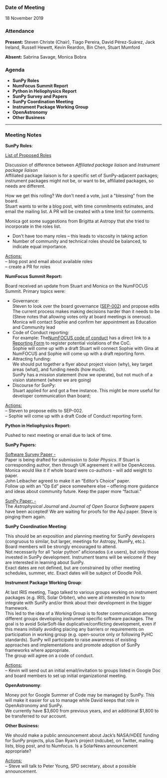 ### Date of Meeting

18 November 2019

### Attendance
**Present:** Steven Christe (Chair), Tiago Pereira, David Pérez-Suárez, Jack Ireland, Russell Hewett, Kevin Reardon, Bin Chen, Stuart Mumford

**Absent:** Sabrina Savage, Monica Bobra

### Agenda

* **SunPy Roles**
* **NumFocus Summit Report** 
* **Python in Heliophysics Report** 
* **SunPy Survey and Papers** 
* **SunPy Coordination Meeting** 
* **Instrument Package Working Group** 
* **OpenAstronomy** 
* **Other Business**


***

### Meeting Notes

**SunPy Roles**:

[List of Proposed Roles](https://demo.codimd.org/rYN6JhH2RzK50QUBzyVcSA?view#)

Discussion of difference between _Affiliated package liaison_ and _Instrument package liaison_<BR>
    Affiliated package liaison is for a specific set of SunPy-adjacent packages; instrument packages might not be, or want to be, affiliated packages, so needs are different.

How we get this rolling? We don't need a vote, just a "blessing" from the board.<BR>
Stuart wants to write a blog post, with time commitments estimates, and email the mailing list.
A PR will be created with a time limit for comments.

Monica got some suggestions from Brigitta at Astropy that she tried to incorporate in the roles list.
* Don't have too many roles – this leads to viscosity in taking action
* Number of community and technical roles should be balanced, to indicate equal importance.

<U>Actions:</U><BR>
– blog post and email about available roles<BR>
– create a PR for roles<BR>

**NumFocus Summit Report:**

Board received an update from Stuart and Monica on the NumFOCUS Summit. Primary topics were:
* Governance:<BR>
Steven to look over the board governance ([SEP-002](https://github.com/sunpy/sunpy-SEP/blob/master/SEP-0002.md)) and propose edits<BR>
The current process makes making decisions harder than it needs to be (Steve notes that allowing votes only at board meetings is onerous).<BR>
Monica will contact Sophie and confirm her appointment as Education and Community lead<BR>
* Code of Conduct reporting: <BR>
For example: The[NumFOCUS code of conduct](https://numfocus.org/code-of-conduct) has a direct link to a [Reporting Form](https://numfocus.typeform.com/to/ynjGdT) to register potential violations of the CoC.<BR>
Sophie will come up with a draft
Stuart will connect Sophie with Gina at NumFOCUS and Sophie will come up with a draft reporting form.
* Attracting funding:<BR>
We should put together a flyer about project vision (why), key target areas (what), and funding needs (how much).<BR>
SunPy has a mission statement (how we operate), but not much of a vision statement (where we are going)
* Discourse for SunPy:<BR>
Stuart applied for and got a free instance. 
This might be more useful for developer communication than board;

<U>Actions:</U><BR>
– Steven to propose edits to SEP-002.<BR>
– Sophie will come up with a draft Code of Conduct reporting form.

**Python in Heliophysics Report:**

Pushed to next meeting or email due to lack of time.

**SunPy Papers:**

<U>Software Survey Paper -</U><BR>
Paper is being drafted for submission to _Solar Physics_.
If Stuart is corresponding author, then through UK agreement it will be OpenAccess.<BR>
Monica would like it if whole board were co-authors - will add weight to paper.<BR>
John Leibacher agreed to make it an “Editor’s Choice” paper.<BR>
Follow up with an “Op Ed” piece somewhere else – offering more guidance and ideas about community future. Keep the paper more “factual.”

<U>SunPy Paper: -</U><BR>
The _Astrophysical Journal_ and _Journal of Open Source Software_ papers have been accepted!
We are waiting for proofs for the ApJ paper. Steve is pinging them again.

**SunPy Coordination Meeting**:

This should be an exposition and planning meeting for SunPy developers (congruous to similar, but larger, meetings for Astropy, NumPy, etc.).<BR>
Board members will be strongly encouraged to attend.<BR>
Not necessarily for all “solar python” aficionados (i.e users), but only those invested in SunPy development. Instrument teams will be welcome if they are interested in learning about SunPy.<BR>
Exact dates are not defined, but are constrained by other meeting schedules, summer, etc. Exact dates will be subject of Doodle Poll.

**Instrument Package Working Group**:

At last IRIS meeting, Tiago talked to various groups working on instrument packages (e.g. IRIS, Solar Orbiter), who were all interested in how to integrate with SunPy and/or think about their development in the bigger framework.<BR>
This led to the idea of a Working Group is to foster communication among different groups developing instrument specific software packages. The goal is to avoid SolarSoft-like duplicative/conflicting development, even if this means initially avoiding placing any barriers or requirements on participation in working group (e.g. open-source only or following PyHC standards).
SunPy will participate to raise awareness of existing approaches and implementations and promote adoption of SunPy frameworks where appropriate.<BR>
The group will agree on a code of conduct.<BR>

<U>Actions:</U><BR>
– Kevin will send out an initial email/invitation to groups listed in Google Doc and board members to set up initial organizational meeting. 

**OpenAstronomy**:

Money pot for Google Summer of Code may be managed by SunPy. This will make it easier for us to manage while David keeps that role in OpenAstronomy and SunPy.<BR>
We currently have $3,600 from previous years, and an additional $1,800 to be transferred to our account.

**Other Business:**

We should make a public announcement about Jack’s NASA/HDEE funding for SunPy projects, plus Dan Ryan’s project (ndcube), on Twitter, mailing lists, blog post, and to Numfocus. Is a SolarNews announcement appropriate? 

<U>Actions:</U><BR>
– Steve will talk to Peter Young, SPD secretary, about a possible announcement.